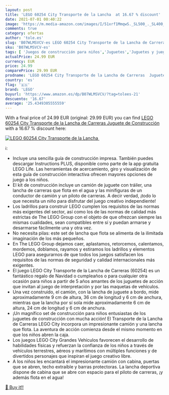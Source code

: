 ```yaml
---
layout: post
title: 'LEGO 60254 City Transporte de la Lancha  at 16.67 % discount'
date: 2021-07-01 00:40:22
image: 'https://m.media-amazon.com/images/I/51xrf1MmqwS._SL500_._SL400_.jpg'
comments: true
category: ofertas
author: 'tole.es'
slug: 'B07WLMSVCV-es LEGO 60254 City Transporte de la Lancha de Carreras...'
sku: 'B07WLMSVCV-es'
tags: [ 'Juegos de construcción para niños','Juguetes','Juguetes y juegos','lego', ]
actualPrice: 24.99 EUR
currency: EUR
price: 24.99
comparePrice: 29.99 EUR
prodname: 'LEGO 60254 City Transporte de la Lancha de Carreras  Juguete de Construcción'
country: 'es'
flag: '🇪🇸'
brand: 'LEGO'
buyurl: 'https://www.amazon.es/dp/B07WLMSVCV/?tag=tolees-21'
descuento: '16.67'
average: '25.4349305555559'
---
```


With a final price of 24.99 EUR (original: 29.99 EUR) you can find [LEGO 60254 City Transporte de la Lancha de Carreras  Juguete de Construcción](https://www.amazon.es/dp/B07WLMSVCV/?tag=tolees-21) with a  16.67 % discount here:

[![LEGO 60254 City Transporte de la Lancha ](https://m.media-amazon.com/images/I/51xrf1MmqwS._SL500_._SL400_.jpg)](https://www.amazon.es/dp/B07WLMSVCV/?tag=tolees-21)

ℹ️:

- Incluye una sencilla guía de construcción impresa. También puedes descargar Instructions PLUS, disponible como parte de la app gratuita LEGO Life. Las herramientas de acercamiento, giro y visualización de esta guía de construcción interactiva ofrecen mayores opciones de juego a los niños.
- El kit de construcción incluye un camión de juguete con tráiler, una lancha de carreras que flota en el agua y las minifiguras de un conductor de camión y un piloto de carreras. A decir verdad, ¡todo lo que necesita un niño para disfrutar del juego creativo independiente!
- Los ladrillos para construir LEGO cumplen los requisitos de las normas más exigentes del sector, así como los de las normas de calidad más estrictas de The LEGO Group con el objeto de que ofrezcan siempre las mismas cualidades, sean compatibles entre sí y puedan armarse y desarmarse fácilmente una y otra vez.
- No necesita pilas: este set de lancha que flota se alimenta de la ilimitada imaginación de los más pequeños.
- En The LEGO Group dejamos caer, aplastamos, retorcemos, calentamos, mordemos, doblamos, rayamos y estiramos los ladrillos y elementos LEGO para asegurarnos de que todos los juegos satisfacen los requisitos de las normas de seguridad y calidad internacionales más exigentes.
- El juego LEGO City Transporte de la Lancha de Carreras (60254) es un fantástico regalo de Navidad o cumpleaños o para cualquier otra ocasión para niños a partir de 5 años amantes de los juguetes de acción que invitan al juego de interpretación y por las maquetas de vehículos.
- Una vez construido, el camión, con la lancha de juguete a bordo, mide aproximadamente 9 cm de altura, 36 cm de longitud y 6 cm de anchura, mientras que la lancha por sí sola mide aproximadamente 6 cm de altura, 24 cm de longitud y 6 cm de anchura.
- ¡Un magnífico set de construcción para niños entusiastas de los juguetes de construcción con mucha acción! El Transporte de la Lancha de Carreras LEGO City incorpora un impresionante camión y una lancha que flota. La aventura de acción comienza desde el mismo momento en que los niños abren la caja.
- Los juegos LEGO City Grandes Vehículos favorecen el desarrollo de habilidades físicas y refuerzan la confianza de los niños a través de vehículos terrestres, aéreos y marítimos con múltiples funciones y de divertidos personajes que inspiran el juego creativo libre.
- A los niños les encantará el impresionante camión con cabina, puertas que se abren, techo extraíble y barras protectoras. La lancha deportiva dispone de cabina que se abre con espacio para el piloto de carreras, ¡y además flota en el agua!

[🛒 Buy it!!](https://www.amazon.es/dp/B07WLMSVCV/?tag=tolees-21)
